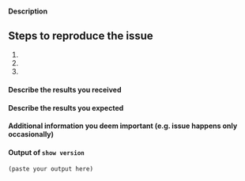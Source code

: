 <!--
    If you are reporting a new issue, make sure that we do not have any duplicates
    already open. You can ensure this by searching the issue list for this
    repository. If there is a duplicate, please close your issue and add a comment
    to the existing issue instead.

    If you suspect your issue is a bug, please edit your issue description to
    include the BUG REPORT INFORMATION shown below. If you fail to provide this
    information within 7 days, we cannot debug your issue and will close it. We
    will, however, reopen it if you later provide the information.

    For more information about reporting issues, see
    https://github.com/Azure/SONiC/wiki#report-issues

    ---------------------------------------------------
    GENERAL SUPPORT INFORMATION
    ---------------------------------------------------

    The GitHub issue tracker is for bug reports and feature requests.
    General support can be found at the following locations:

    - SONiC Support Forums - https://groups.google.com/forum/#!forum/sonicproject

    ---------------------------------------------------
    BUG REPORT INFORMATION
    ---------------------------------------------------
    Use the commands below to provide key information from your environment:
    You do NOT have to include this information if this is a FEATURE REQUEST
-->

#### Description

<!--
     Briefly describe the problem you are having in a few paragraphs.
-->

## Steps to reproduce the issue
1.
2.
3.

#### Describe the results you received


#### Describe the results you expected


#### Additional information you deem important (e.g. issue happens only occasionally)


#### Output of `show version`

```
(paste your output here)
```

<!--
     Also attach debug file produced by `sudo generate_dump`
-->

